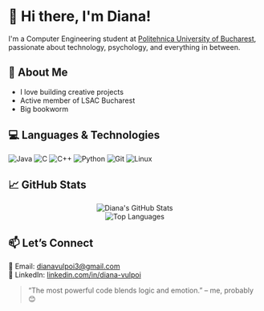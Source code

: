 # 👋 Hi there, I'm Diana!

I'm a Computer Engineering student at [Politehnica University of Bucharest](https://upb.ro), passionate about technology, psychology, and everything in between.  

## 🧠 About Me

- I love building creative projects
- Active member of LSAC Bucharest  
- Big bookworm

## 💻 Languages & Technologies

<p>
  <img alt="Java" src="https://img.shields.io/badge/Java-%23ED8B00.svg?style=for-the-badge&logo=java&logoColor=white"/>
  <img alt="C" src="https://img.shields.io/badge/C-555555?style=for-the-badge&logo=c&logoColor=A8B9CC"/>
  <img alt="C++" src="https://img.shields.io/badge/C++-00599C?style=for-the-badge&logo=cplusplus&logoColor=white"/>
  <img alt="Python" src="https://img.shields.io/badge/Python-3670A0?style=for-the-badge&logo=python&logoColor=ffdd54"/>
  <img alt="Git" src="https://img.shields.io/badge/Git-F05032?style=for-the-badge&logo=git&logoColor=white"/>
  <img alt="Linux" src="https://img.shields.io/badge/Linux-FCC624?style=for-the-badge&logo=linux&logoColor=black"/>
</p>

## 📈 GitHub Stats

<p align="center">
  <img src="https://github-readme-stats.vercel.app/api?username=dianav18&show_icons=true&theme=radical" alt="Diana's GitHub Stats" />
  <br/>
  <img src="https://github-readme-stats.vercel.app/api/top-langs/?username=dianav18&layout=compact&theme=radical" alt="Top Languages" />
</p>

## 📫 Let’s Connect

💌 Email: dianavulpoi3@gmail.com  
🔗 LinkedIn: [linkedin.com/in/diana-vulpoi](https://www.linkedin.com/in/diana-vulpoi/)

> “The most powerful code blends logic and emotion.” – me, probably 😊
